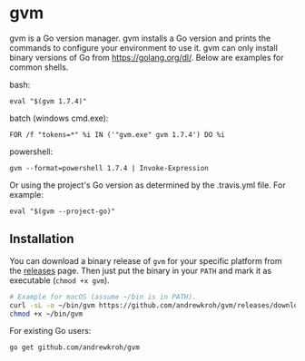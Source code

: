 gvm
===

gvm is a Go version manager. gvm installs a Go version and prints the commands
to configure your environment to use it. gvm can only install binary versions of
Go from https://golang.org/dl/. Below are examples for common shells.

bash:

`eval "$(gvm 1.7.4)"`

batch (windows cmd.exe):

`FOR /f "tokens=*" %i IN ('"gvm.exe" gvm 1.7.4') DO %i`

powershell:

`gvm --format=powershell 1.7.4 | Invoke-Expression`

Or using the project's Go version as determined by the .travis.yml file. For
example:

`eval "$(gvm --project-go)"`

Installation
------------

You can download a binary release of `gvm` for your specific platform from the
[releases](https://github.com/andrewkroh/gvm/releases) page. Then just put the
binary in your `PATH` and mark it as executable (`chmod +x gvm`).

``` bash
# Example for macOS (assume ~/bin is in PATH).
curl -sL -o ~/bin/gvm https://github.com/andrewkroh/gvm/releases/download/v0.0.1/gvm-darwin-amd64
chmod +x ~/bin/gvm
```

For existing Go users:

`go get github.com/andrewkroh/gvm`
